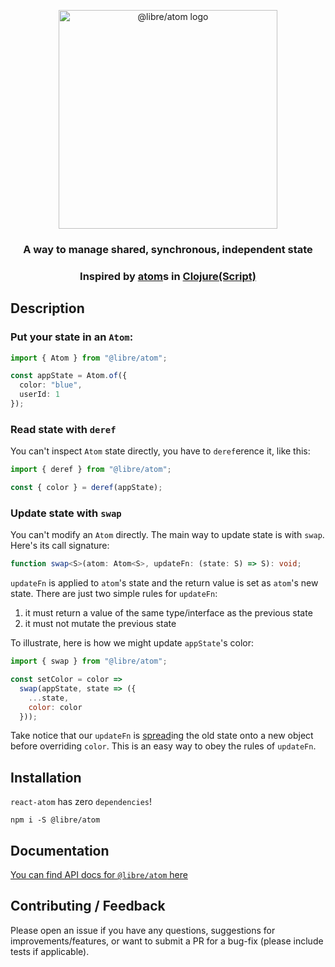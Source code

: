 <div>
  <p align="center">
    <img 
      src="https://document-export.canva.com/DADLRIBWTFM/45/preview/0001-645846858.png"
      height="350"
      width="350"
      alt="@libre/atom logo" />
  </p>
</div>

<h3 align="center">A way to manage shared, synchronous, independent state</h3>

<h3 align="center">Inspired by <a href="https://clojure.org/reference/atoms">atom</a>s in <a href="https://clojure.org/index">Clojure(Script)</a></h3>

## Description

### Put your state in an `Atom`:

```ts
import { Atom } from "@libre/atom";

const appState = Atom.of({
  color: "blue",
  userId: 1
});
```

### Read state with `deref`

You can't inspect `Atom` state directly, you have to `deref`erence it, like this:

```js
import { deref } from "@libre/atom";

const { color } = deref(appState);
```

### Update state with `swap`

You can't modify an `Atom` directly. The main way to update state is with `swap`. Here's its call signature:

```ts
function swap<S>(atom: Atom<S>, updateFn: (state: S) => S): void;
```

`updateFn` is applied to `atom`'s state and the return value is set as `atom`'s new state. There are just two simple rules for `updateFn`:

1. it must return a value of the same type/interface as the previous state
2. it must not mutate the previous state

To illustrate, here is how we might update `appState`'s color:

```js
import { swap } from "@libre/atom";

const setColor = color =>
  swap(appState, state => ({
    ...state,
    color: color
  }));
```

Take notice that our `updateFn` is [spread](https://developer.mozilla.org/en-US/docs/Web/JavaScript/Reference/Operators/Spread_syntax)ing the old state onto a new object before overriding `color`. This is an easy way to obey the rules of `updateFn`.

## Installation

`react-atom` has zero `dependencies`!

```
npm i -S @libre/atom
```

## Documentation

[You can find API docs for `@libre/atom` here](https://libre-org.github.io/atom/)

## Contributing / Feedback

Please open an issue if you have any questions, suggestions for
improvements/features, or want to submit a PR for a bug-fix (please include
tests if applicable).
